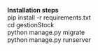 **Installation steps** <br />
pip install -r requirements.txt <br />
cd gestionStock <br />
python manage.py migrate <br />
python manage.py runserver <br />

